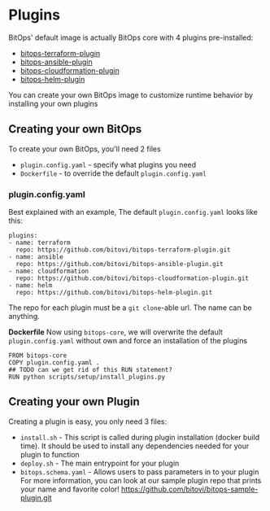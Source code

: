 # Plugins

BitOps' default image is actually BitOps core with 4 plugins pre-installed:
* [bitops-terraform-plugin](https://github.com/bitovi/bitops-terraform-plugin.git)
* [bitops-ansible-plugin](https://github.com/bitovi/bitops-ansible-plugin.git)
* [bitops-cloudformation-plugin](https://github.com/bitovi/bitops-cloudformation-plugin.git)
* [bitops-helm-plugin](https://github.com/bitovi/bitops-helm-plugin.git)

You can create your own BitOps image to customize runtime behavior by installing your own plugins

## Creating your own BitOps
To create your own BitOps, you'll need 2 files
* `plugin.config.yaml` - specify what plugins you need
* `Dockerfile` - to override the default `plugin.config.yaml`

### plugin.config.yaml
Best explained with an example, The default `plugin.config.yaml` looks like this:
```
plugins:
- name: terraform
  repo: https://github.com/bitovi/bitops-terraform-plugin.git
- name: ansible
  repo: https://github.com/bitovi/bitops-ansible-plugin.git
- name: cloudformation
  repo: https://github.com/bitovi/bitops-cloudformation-plugin.git
- name: helm
  repo: https://github.com/bitovi/bitops-helm-plugin.git
```
The repo for each plugin must be a `git clone`-able url. The name can be anything.

**Dockerfile**
Now using `bitops-core`, we will overwrite the default `plugin.config.yaml` without own and force an installation of the plugins
```
FROM bitops-core
COPY plugin.config.yaml .
## TODO can we get rid of this RUN statement?
RUN python scripts/setup/install_plugins.py
```

## Creating your own Plugin
Creating a plugin is easy, you only need 3 files:
* `install.sh` - This script is called during plugin installation (docker build time). It should be used to install any dependencies needed for your plugin to function 
* `deploy.sh` - The main entrypoint for your plugin
* `bitops.schema.yaml` - Allows users to pass parameters in to your plugin
For more information, you can look at our sample plugin repo that prints your name and favorite color!
https://github.com/bitovi/bitops-sample-plugin.git

